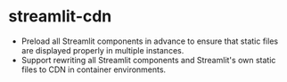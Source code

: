 # streamlit-cdn

- Preload all Streamlit components in advance to ensure that static files are displayed properly in multiple instances. 
- Support rewriting all Streamlit components and Streamlit's own static files to CDN in container environments.
